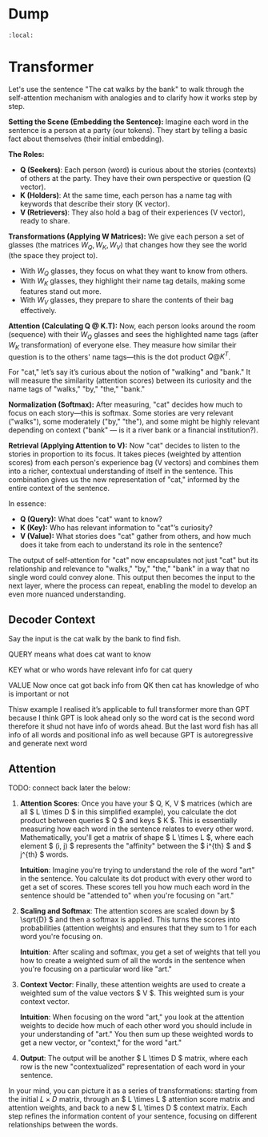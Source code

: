 # Dump

```{contents}
:local:
```

# Transformer

Let's use the sentence "The cat walks by the bank" to walk through the
self-attention mechanism with analogies and to clarify how it works step by
step.

**Setting the Scene (Embedding the Sentence):** Imagine each word in the
sentence is a person at a party (our tokens). They start by telling a basic fact
about themselves (their initial embedding).

**The Roles:**

-   **Q (Seekers)**: Each person (word) is curious about the stories (contexts)
    of others at the party. They have their own perspective or question (Q
    vector).
-   **K (Holders)**: At the same time, each person has a name tag with keywords
    that describe their story (K vector).
-   **V (Retrievers)**: They also hold a bag of their experiences (V vector),
    ready to share.

**Transformations (Applying W Matrices):** We give each person a set of glasses
(the matrices $W_Q, W_K, W_V$) that changes how they see the world (the space
they project to).

-   With $W_Q$ glasses, they focus on what they want to know from others.
-   With $W_K$ glasses, they highlight their name tag details, making some
    features stand out more.
-   With $W_V$ glasses, they prepare to share the contents of their bag
    effectively.

**Attention (Calculating Q @ K.T):** Now, each person looks around the room
(sequence) with their $W_Q$ glasses and sees the highlighted name tags (after
$W_K$ transformation) of everyone else. They measure how similar their question
is to the others' name tags—this is the dot product $Q @ K^T$.

For "cat," let’s say it’s curious about the notion of "walking" and "bank." It
will measure the similarity (attention scores) between its curiosity and the
name tags of "walks," "by," "the," "bank."

**Normalization (Softmax):** After measuring, "cat" decides how much to focus on
each story—this is softmax. Some stories are very relevant ("walks"), some
moderately ("by," "the"), and some might be highly relevant depending on context
("bank" — is it a river bank or a financial institution?).

**Retrieval (Applying Attention to V):** Now "cat" decides to listen to the
stories in proportion to its focus. It takes pieces (weighted by attention
scores) from each person's experience bag (V vectors) and combines them into a
richer, contextual understanding of itself in the sentence. This combination
gives us the new representation of "cat," informed by the entire context of the
sentence.

In essence:

-   **Q (Query):** What does "cat" want to know?
-   **K (Key):** Who has relevant information to "cat"’s curiosity?
-   **V (Value):** What stories does "cat" gather from others, and how much does
    it take from each to understand its role in the sentence?

The output of self-attention for "cat" now encapsulates not just "cat" but its
relationship and relevance to "walks," "by," "the," "bank" in a way that no
single word could convey alone. This output then becomes the input to the next
layer, where the process can repeat, enabling the model to develop an even more
nuanced understanding.

## Decoder Context

Say the input is the cat walk by the bank to find fish.

QUERY means what does cat want to know

KEY what or who words have relevant info for cat query

VALUE Now once cat got back info from QK then cat has knowledge of who is
important or not

Thisw example I realised it’s applicable to full transformer more than GPT
because I think GPT is look ahead only so the word cat is the second word
therefore it shud not have info of words ahead. But the last word fish has all
info of all words and positional info as well because GPT is autoregressive and
generate next word

## Attention

TODO: connect back later the below:

1. **Attention Scores**: Once you have your $ Q, K, V $ matrices (which are all
   $ L \times D $ in this simplified example), you calculate the dot product
   between queries $ Q $ and keys $ K
   $. This is essentially
   measuring how each word in the sentence relates to every other word.
   Mathematically, you'll get a matrix of shape $ L \times L $, where each
   element $ (i, j) $ represents the "affinity" between the $ i^{th} $ and
   $
   j^{th} $ words.

    **Intuition**: Imagine you're trying to understand the role of the word
    "art" in the sentence. You calculate its dot product with every other word
    to get a set of scores. These scores tell you how much each word in the
    sentence should be "attended to" when you're focusing on "art."

2. **Scaling and Softmax**: The attention scores are scaled down by $ \sqrt{D} $
   and then a softmax is applied. This turns the scores into probabilities
   (attention weights) and ensures that they sum to 1 for each word you're
   focusing on.

    **Intuition**: After scaling and softmax, you get a set of weights that tell
    you how to create a weighted sum of all the words in the sentence when
    you're focusing on a particular word like "art."

3. **Context Vector**: Finally, these attention weights are used to create a
   weighted sum of the value vectors $ V $. This weighted sum is your context
   vector.

    **Intuition**: When focusing on the word "art," you look at the attention
    weights to decide how much of each other word you should include in your
    understanding of "art." You then sum up these weighted words to get a new
    vector, or "context," for the word "art."

4. **Output**: The output will be another $ L \times D $ matrix, where each row
   is the new "contextualized" representation of each word in your sentence.

In your mind, you can picture it as a series of transformations: starting from
the initial $L \times D$ matrix, through an $ L \times L $ attention score
matrix and attention weights, and back to a new $ L \times D $ context matrix.
Each step refines the information content of your sentence, focusing on
different relationships between the words.
